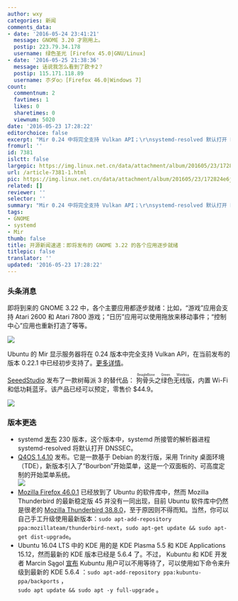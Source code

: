 ```yaml
---
author: wxy
categories: 新闻
comments_data:
- date: '2016-05-24 23:41:21'
  message: GNOME 3.20 才刚用上。
  postip: 223.79.34.178
  username: 绿色圣光 [Firefox 45.0|GNU/Linux]
- date: '2016-05-25 21:38:36'
  message: 话说我怎么看到了欧卡2？
  postip: 115.171.118.89
  username: 朩ダo○ [Firefox 46.0|Windows 7]
count:
  commentnum: 2
  favtimes: 1
  likes: 0
  sharetimes: 0
  viewnum: 5020
date: '2016-05-23 17:28:22'
editorchoice: false
excerpt: "Mir 0.24 中将完全支持 Vulkan API；\r\nsystemd-resolved 默认打开 DNSSEC"
fromurl: ''
id: 7381
islctt: false
largepic: https://img.linux.net.cn/data/attachment/album/201605/23/172824e6j6p85bcca6cccc.jpg
url: /article-7381-1.html
pic: https://img.linux.net.cn/data/attachment/album/201605/23/172824e6j6p85bcca6cccc.jpg.thumb.jpg
related: []
reviewer: ''
selector: ''
summary: "Mir 0.24 中将完全支持 Vulkan API；\r\nsystemd-resolved 默认打开 DNSSEC"
tags:
- GNOME
- systemd
- Mir
thumb: false
title: 开源新闻速递：即将发布的 GNOME 3.22 的各个应用逐步就绪
titlepic: false
translator: ''
updated: '2016-05-23 17:28:22'
---
```


### 头条消息


即将到来的 GNOME 3.22 中，各个主要应用都逐步就绪：比如，“游戏”应用会支持 Atari 2600 和 Atari 7800 游戏；“日历”应用可以使用拖放来移动事件；“控制中心”应用也重新打造了等等。


![](/data/attachment/album/201605/23/172824e6j6p85bcca6cccc.jpg)


Ubuntu 的 Mir 显示服务器将在 0.24 版本中完全支持 Vulkan API，在当前发布的版本 0.22.1 中已经初步支持了。[更多详情](/article-7380-1.html)。


[SeeedStudio](http://www.seeedstudio.com/) 发布了一款树莓派 3 的替代品：<ruby> 狗骨头之绿色无线版 <rp>  （ </rp> <rt>  BeagleBone Green Wireless </rt> <rp>  ） </rp></ruby>，内置 Wi-Fi 和低功耗蓝牙。该产品已经可以预定，零售价 $44.9。


![](/data/attachment/album/201605/23/172824fkrwvrrv5rx5rx3b.jpg)


### 版本更迭


* systemd [发布](https://lists.freedesktop.org/archives/systemd-devel/2016-May/036583.html) 230 版本，这个版本中，systemd 所接管的解析器进程 systemd-resolved 将默认打开 DNSSEC。
* [Q4OS 1.4.10](http://q4os.org/blog.html#news160523) 发布。它是一款基于 Debian 的发行版，采用 Trinity 桌面环境（TDE），新版本引入了“Bourbon”开始菜单，这是一个双面板的、可高度定制的开始菜单系统。  
![](/data/attachment/album/201605/23/172825jpem27zrr125b1il.jpg)
* [Mozilla Firefox 46.0.1](https://lists.ubuntu.com/archives/ubuntu-security-announce/2016-May/003437.html) 已经放到了 Ubuntu 的软件库中，然而 Mozilla Thunderbird 的最新稳定版 45 并没有一同出现，目前 Ubuntu 软件库中仍然是很老的 [Mozilla Thunderbird 38.8.0](https://lists.ubuntu.com/archives/ubuntu-security-announce/2016-May/003436.html)，至于原因则不得而知。当然，你可以自己手工升级使用最新版本：`sudo apt-add-repository ppa:mozillateam/thunderbird-next`，`sudo apt-get update && sudo apt-get dist-upgrade`。
* Ubuntu 16.04 LTS 中的 KDE 用的是 KDE Plasma 5.5 和 KDE Applications 15.12，然而最新的 KDE 版本已经是 5.6.4 了。不过， Kubuntu 和 KDE 开发者 Marcin Sągol [宣布](https://plus.google.com/110954078302330754910/posts/XyzeaMysWFB?iem=4&gpawv=1&hl=en-US) Kubuntu 用户可以不用等待了，可以使用如下命令来升级到最新的 KDE 5.6.4 ：`sudo apt-add-repository ppa:kubuntu-ppa/backports` ，  
`sudo apt update && sudo apt -y full-upgrade` 。
